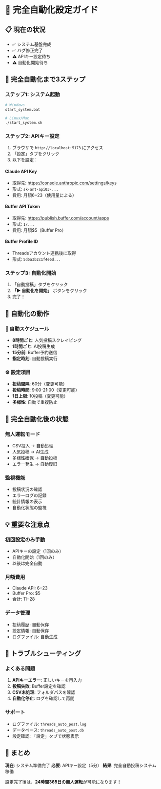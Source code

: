 # 🚀 完全自動化設定ガイド

## 📋 現在の状況
- ✅ システム基盤完成
- ✅ バグ修正完了
- ⚠️ APIキー設定待ち
- ⚠️ 自動化開始待ち

## 🎯 完全自動化まで3ステップ

### ステップ1: システム起動
```bash
# Windows
start_system.bat

# Linux/Mac
./start_system.sh
```

### ステップ2: APIキー設定
1. ブラウザで `http://localhost:5173` にアクセス
2. 「設定」タブをクリック
3. 以下を設定：

#### Claude API Key
- 取得先: https://console.anthropic.com/settings/keys
- 形式: `sk-ant-api03-...`
- 費用: 月額$6-$23（使用量による）

#### Buffer API Token
- 取得先: https://publish.buffer.com/account/apps
- 形式: `1/...`
- 費用: 月額$5（Buffer Pro）

#### Buffer Profile ID
- Threadsアカウント連携後に取得
- 形式: `5d5a3b2c1f4e6d...`

### ステップ3: 自動化開始
1. 「自動投稿」タブをクリック
2. **「▶️ 自動化を開始」** ボタンをクリック
3. 完了！

## 🤖 自動化の動作

### 📅 自動スケジュール
- **8時間ごと**: 人気投稿スクレイピング
- **1時間ごと**: AI投稿生成
- **15分前**: Buffer予約送信
- **指定時刻**: 自動投稿実行

### ⚙️ 設定項目
- **投稿間隔**: 60分（変更可能）
- **投稿時間**: 9:00-21:00（変更可能）
- **1日上限**: 10投稿（変更可能）
- **多様性**: 自動で重複防止

## 🎉 完全自動化後の状態

### 無人運転モード
- CSV投入 → 自動処理
- 人気投稿 → AI生成
- 多様性確保 → 自動投稿
- エラー発生 → 自動復旧

### 監視機能
- 投稿状況の確認
- エラーログの記録
- 統計情報の表示
- 自動化状態の監視

## 💡 重要な注意点

### 初回設定のみ手動
- APIキーの設定（1回のみ）
- 自動化開始（1回のみ）
- 以後は完全自動

### 月額費用
- Claude API: $6-$23
- Buffer Pro: $5
- 合計: $11-$28

### データ管理
- 投稿履歴: 自動保存
- 設定情報: 自動保存
- ログファイル: 自動生成

## 🔧 トラブルシューティング

### よくある問題
1. **APIキーエラー**: 正しいキーを再入力
2. **投稿失敗**: Buffer設定を確認
3. **CSV未処理**: フォルダパスを確認
4. **自動化停止**: ログを確認して再開

### サポート
- ログファイル: `threads_auto_post.log`
- データベース: `threads_auto_post.db`
- 設定確認: 「設定」タブで状態表示

## 🎯 まとめ

**現在**: システム準備完了
**必要**: APIキー設定（5分）
**結果**: 完全自動投稿システム稼働

設定完了後は、**24時間365日の無人運転**が可能になります！